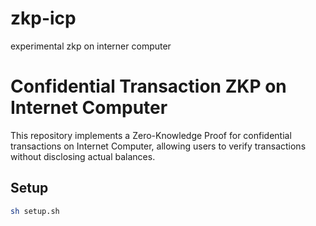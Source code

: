 # zkp-icp
experimental zkp on interner computer

# Confidential Transaction ZKP on Internet Computer

This repository implements a Zero-Knowledge Proof for confidential transactions on Internet Computer, allowing users to verify transactions without disclosing actual balances.

## Setup

```bash
sh setup.sh
